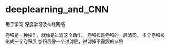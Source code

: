 # deeplearning_and_CNN
用于学习
深度学习及神经网络

卷积是一种操作，就像是过滤这个动作。
卷积核是卷积的一层滤网，
多个卷积核形成一个卷积层
卷积层像一个过滤层，过滤掉不需要的杂质
